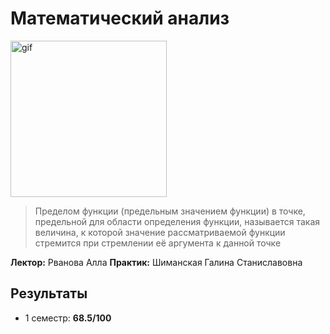 # Математический анализ

<img alt="gif" src="https://media1.tenor.com/m/e9FOzYO65wsAAAAd/imnota-cat-fubuki.gif" height="250">

> Пределом функции (предельным значением функции) в точке, предельной для области определения функции, называется такая величина, к которой значение рассматриваемой функции стремится при стремлении её аргумента к данной точке

**Лектор:** Рванова Алла 
**Практик:** Шиманская Галина Станиславовна

## Результаты

- 1 семестр: **68.5/100**
